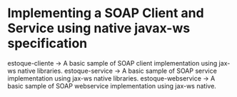 # Implementing a SOAP Client and Service using native javax-ws specification

estoque-cliente	-> A basic sample of SOAP client implementation using jax-ws native libraries.
estoque-service -> A basic sample of SOAP service implementation using jax-ws native libraries.
estoque-webservice -> A basic sample of SOAP webservice implementation using jax-ws native.
